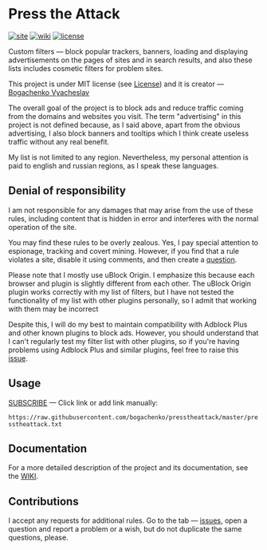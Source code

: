 <!--
This file is part of the Press the Attack project,
Copyright (c) 2018 Bogachenko Vyacheslav

Press the Attack is a free project: you can distribute it and/or modify
it in accordance with the MIT license published by the Massachusetts Institute of Technology.

The Press the Attack project is distributed in the hope that it will be useful,
and is provided "AS IS", WITHOUT ANY WARRANTY, EXPRESSLY EXPRESSED OR IMPLIED.
WE ARE NOT RESPONSIBLE FOR ANY DAMAGES DUE TO THE USE OF THIS PROJECT OR ITS PARTS.
For more information, see the MIT license.

Author: Bogachenko Vyacheslav <https://github.com/bogachenko>
Email: bogachenkove@gmail.com
Github: https://github.com/bogachenko/presstheattack/
Last modified: 27 November 2018
License: MIT <https://github.com/bogachenko/presstheattack/blob/master/LICENSE.md>
Problem reports: https://github.com/bogachenko/presstheattack/issues
Title: README.md
URL: https://raw.githubusercontent.com/bogachenko/presstheattack/master/README.md
Wiki: https://github.com/bogachenko/presstheattack/wiki

Download the entire Press the Attack project at https://github.com/bogachenko/presstheattack/archive/master.zip -->

# Press the Attack
[![site](https://img.shields.io/badge/site-up-%233fb912.svg)](https://bogachenko.github.io/presstheattack/)
[![wiki](https://img.shields.io/badge/wiki-up-%233fb912.svg)](https://github.com/bogachenko/presstheattack/wiki)
[![license](https://img.shields.io/badge/license-MIT-%233fb912.svg)](https://raw.githubusercontent.com/bogachenko/presstheattack/master/LICENSE.md)

Custom filters — block popular trackers, banners, loading and displaying advertisements on the pages of sites and in search results, and also these lists includes cosmetic filters for problem sites.

This project is under MIT license (see [License](https://raw.githubusercontent.com/bogachenko/presstheattack/master/LICENSE.md)) and it is creator — [Bogachenko Vyacheslav](https://github.com/bogachenko)

The overall goal of the project is to block ads and reduce traffic coming from the domains and websites you visit.
The term "advertising" in this project is not defined because, as I said above, apart from the obvious advertising, I also block banners and tooltips which I think create useless traffic without any real benefit.

My list is not limited to any region. Nevertheless, my personal attention is paid to english and russian regions, as I speak these languages.

## Denial of responsibility

I am not responsible for any damages that may arise from the use of these rules, including content that is hidden in error and interferes with the normal operation of the site.

You may find these rules to be overly zealous. Yes, I pay special attention to espionage, tracking and covert mining.
However, if you find that a rule violates a site, disable it using comments, and then create a [question](https://github.com/bogachenko/presstheattack/issues).

Please note that I mostly use uBlock Origin. I emphasize this because each browser and plugin is slightly different from each other. The uBlock Origin plugin works correctly with my list of filters, but I have not tested the functionality of my list with other plugins personally, so I admit that working with them may be incorrect

Despite this, I will do my best to maintain compatibility with Adblock Plus and other known plugins to block ads. However, you should understand that I can't regularly test my filter list with other plugins, so if you're having problems using Adblock Plus and similar plugins, feel free to raise this [issue](https://github.com/bogachenko/presstheattack/issues).

## Usage

[SUBSCRIBE](https://subscribe.adblockplus.org/?location=https%3A%2F%2Fraw.githubusercontent.com%2Fbogachenko%2Fpresstheattack%2Fmaster%2Fpresstheattack.txt&title=Press%20the%20Attack) — Click link or add link manually:

`https://raw.githubusercontent.com/bogachenko/presstheattack/master/presstheattack.txt`

## Documentation

For a more detailed description of the project and its documentation, see the [WIKI](https://github.com/bogachenko/presstheattack/wiki).

## Contributions

I accept any requests for additional rules. Go to the tab — [issues](https://github.com/bogachenko/presstheattack/issues), open a question and report a problem or a wish, but do not duplicate the same questions, please.
